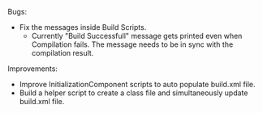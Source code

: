 Bugs:

- Fix the messages inside Build Scripts. 
    - Currently "Build Successfull" message gets printed even when Compilation fails. The message needs to 
      be in sync with the compilation result.


Improvements:

- Improve InitializationComponent scripts to auto populate build.xml file. 
- Build a helper script to create a class file and simultaneously update build.xml file.